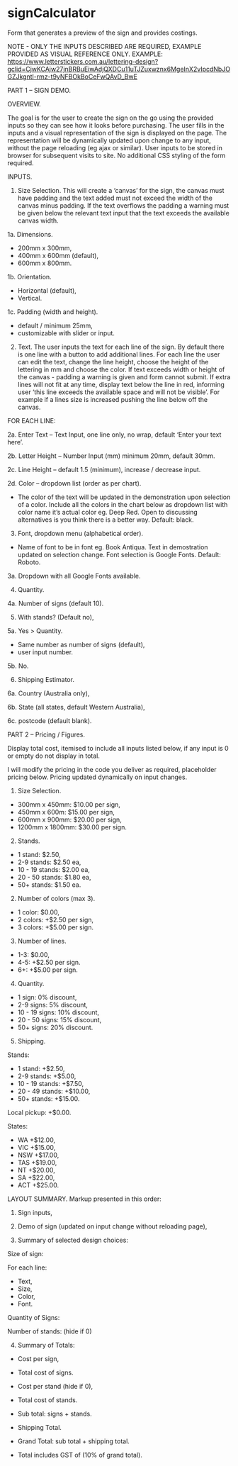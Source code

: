 # signCalculator
Form that generates a preview of the sign and provides costings.

NOTE - ONLY THE INPUTS DESCRIBED ARE REQUIRED, EXAMPLE PROVIDED AS VISUAL REFERENCE ONLY.
EXAMPLE: https://www.letterstickers.com.au/lettering-design?gclid=CjwKCAjw27jnBRBuEiwAdjQXDCu11uTJZuxwznx6MgeInX2vIpcdNbJOGZJkgntl-rmz-t9yNFBOkBoCeFwQAvD_BwE

PART 1 – SIGN DEMO.

OVERVIEW.

The goal is for the user to create the sign on the go using the provided inputs so they can see how it looks before purchasing.
The user fills in the inputs and a visual representation of the sign is displayed on the page. The representation will be dynamically updated upon change to any input, without the page reloading (eg ajax or similar). 
User inputs to be stored in browser for subsequent visits to site.
No additional CSS styling of the form required.

INPUTS.

1. Size Selection.
This will create a ‘canvas’ for the sign, the canvas must have padding and the text added must not exceed the width of the canvas minus padding. 
If the text overflows the padding a warning must be given below the relevant text input that the text exceeds the available canvas width.

1a. Dimensions.
- 200mm x 300mm,
- 400mm x 600mm (default),
- 600mm x 800mm.

1b. Orientation.
- Horizontal (default),
- Vertical.

1c. Padding (width and height).
- default / minimum 25mm,
- customizable with slider or input.


2. Text.
The user inputs the text for each line of the sign. By default there is one line with a button to add additional lines. 
For each line the user can edit the text, change the line height, choose the height of the lettering in mm and choose the color.
If text exceeds width or height of the canvas - padding a warning is given and form cannot submit. 
If extra lines will not fit at any time, display text below the line in red, informing user ‘this line exceeds the available space and will not be visible’. For example if a lines size is increased pushing the line below off the canvas.

FOR EACH LINE:

2a. Enter Text – Text Input, one line only, no wrap, default ‘Enter your text here’.

2b. Letter Height – Number Input (mm) minimum 20mm, default 30mm.

2c. Line Height – default 1.5 (minimum), increase / decrease input.
	
2d. Color – dropdown list (order as per chart).
- The color of the text will be updated in the demonstration upon selection of a color.
Include all the colors in the chart below as dropdown list with color name it’s  actual color eg. Deep Red. Open to discussing alternatives is you think there is a better way.
Default: black.
 

3. Font, dropdown menu (alphabetical order).
- Name of font to be in font eg. Book Antiqua. Text in demostration updated on selection change. Font selection is Google Fonts. Default: Roboto.

3a. Dropdown with all Google Fonts available.


4. Quantity.

4a. Number of signs (default 10).


5. With stands? (Default no),

5a. Yes > Quantity.
- Same number as number of signs (default),
- user input number.

5b. No.


6. Shipping Estimator.

6a. Country (Australia only),

6b. State (all states, default Western Australia),

6c. postcode (default blank).


PART 2 – Pricing / Figures.

Display total cost, itemised to include all inputs listed below, if any input is 0 or empty do not display in total.

I will modify the pricing in the code you deliver as required, placeholder pricing below. 
Pricing updated dynamically on input changes.

1. Size Selection.
- 300mm x 450mm: $10.00 per sign,
- 450mm x 600m: $15.00 per sign,
- 600mm x 900mm: $20.00 per sign,
- 1200mm x 1800mm: $30.00 per sign.

2. Stands.
- 1 stand: $2.50,
- 2-9 stands: $2.50 ea,
- 10 - 19 stands: $2.00 ea,
- 20 - 50 stands:  $1.80 ea,
- 50+ stands: $1.50 ea.


2. Number of colors (max 3).
- 1 color:  $0.00,
- 2 colors: +$2.50 per sign,
- 3 colors: +$5.00 per sign.

3. Number of lines.
- 1-3:  $0.00,
- 4-5: +$2.50 per sign.
- 6+: +$5.00 per sign.

4. Quantity.
- 1 sign: 0% discount,
- 2-9 signs: 5% discount,
- 10 - 19 signs: 10% discount,
- 20 - 50 signs: 15% discount,
- 50+ signs: 20% discount.

5. Shipping.

Stands: 
- 1 stand: +$2.50,
- 2-9 stands: +$5.00,
- 10 - 19 stands: +$7.50,
- 20 - 49 stands:  +$10.00,
- 50+ stands: +$15.00.

Local pickup: +$0.00.

States:  
- WA +$12.00, 
- VIC +$15.00, 
- NSW +$17.00, 
- TAS +$19.00, 
- NT +$20.00, 
- SA +$22.00, 
- ACT +$25.00.


LAYOUT SUMMARY.
Markup presented in this order:

1. Sign inputs, 


2. Demo of sign (updated on input change without reloading page),


3. Summary of selected design choices:

Size of sign:

For each line:
- Text,
- Size,
- Color,
- Font.

Quantity of Signs:

Number of stands: (hide if 0)


4. Summary of Totals:

- Cost per sign,
- Total cost of signs.

- Cost per stand (hide if 0),
- Total cost of stands.

- Sub total: signs + stands.

- Shipping Total.

- Grand Total: sub total + shipping total.

- Total includes GST of (10% of grand total).




